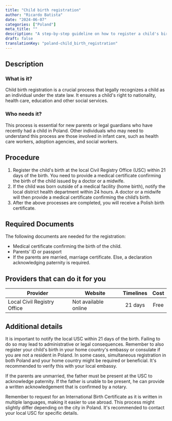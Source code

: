 ```yaml
---
title: "Child birth registration"
author: "Ricardo Batista"
date: "2024-06-07"
categories: ["Poland"]
meta_title: ""
description: "A step-by-step guideline on how to register a child's birth in Poland."
draft: false
translationKey: "poland-child_birth_registration"
---
```


## Description
### What is it?
Child birth registration is a crucial process that legally recognizes a child as an individual under the state law. It ensures a child's right to nationality, health care, education and other social services.

### Who needs it?
This process is essential for new parents or legal guardians who have recently had a child in Poland. Other individuals who may need to understand this process are those involved in infant care, such as health care workers, adoption agencies, and social workers.

## Procedure

1. Register the child's birth at the local Civil Registry Office (USC) within 21 days of the birth. You need to provide a medical certificate confirming the birth of the child issued by a doctor or a midwife.
2. If the child was born outside of a medical facility (home birth), notify the local district health department within 24 hours. A doctor or a midwife will then provide a medical certificate confirming the child’s birth.
3. After the above processes are completed, you will receive a Polish birth certificate.

## Required Documents
The following documents are needed for the registration:

- Medical certificate confirming the birth of the child. 
- Parents' ID or passport
- If the parents are married, marriage certificate. Else, a declaration acknowledging paternity is required.
                       
## Providers that can do it for you

| Provider            |    Website                |     Timelines    |       Cost      |
| ------------------- | ------------------------- |  :-------------: | :-------------: |
| Local Civil Registry Office   |  Not available online     |       21 days       |    Free       |

## Additional details
It is important to notify the local USC within 21 days of the birth. Failing to do so may lead to administrative or legal consequences. Remember to also register your child's birth in your home country's embassy or consulate if you are not a resident in Poland. In some cases, simultaneous registration in both Poland and your home country might be required or beneficial. It's recommended to verify this with your local embassy. 

If the parents are unmarried, the father must be present at the USC to acknowledge paternity. If the father is unable to be present, he can provide a written acknowledgement that is confirmed by a notary. 

Remember to request for an International Birth Certificate as it is written in multiple languages, making it easier to use abroad. This process might slightly differ depending on the city in Poland. It's recommended to contact your local USC for specific details.
